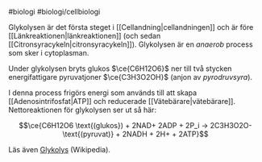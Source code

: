 #biologi #biologi/cellbiologi 

Glykolysen är det första steget i [[Cellandning|cellandningen]] och är före [[Länkreaktionen|länkreaktionen]] (och sedan [[Citronsyracykeln|citronsyracykeln]]). Glykolysen är en *anaerob* process som sker i cytoplasman.

Under glykolysen bryts glukos $\ce{C6H12O6}$ ner till två stycken energifattigare pyruvatjoner $\ce{C3H3O2OH}$ (anjon av *pyrodruvsyra*).

I denna process frigörs energi som används till att skapa [[Adenosintrifosfat|ATP]] och reducerade [[Vätebärare|vätebärare]]. Nettoreaktionen för glykolysen ser ut så här:

$$\ce{C6H12O6 \text{(glukos}) + 2NAD+ 2ADP + 2P_i -> 2C3H3O2O- \text{(pyruvat)} + 2NADH + 2H+ + 2ATP}$$

Läs även [Glykolys](https://sv.wikipedia.org/wiki/Glykolys) (Wikipedia).
